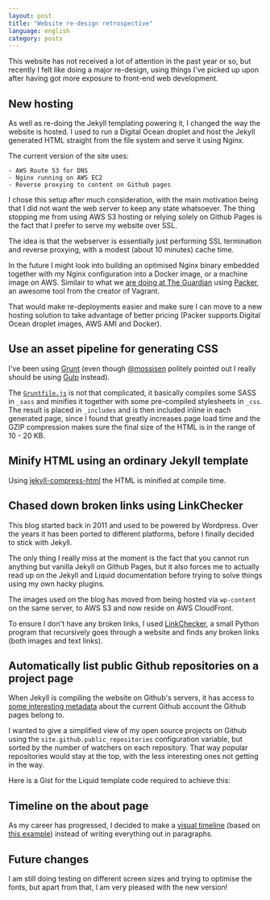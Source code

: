 ```yaml
---
layout: post
title: "Website re-design retrospective"
language: english
category: posts
---
```


This website has not received a lot of attention in the past year or so, but recently I felt like doing a major re-design, using things I've picked up upon after having got more exposure to front-end web development.

## New hosting

As well as re-doing the Jekyll templating powering it, I changed the way the website is hosted. I used to run a Digital Ocean droplet and host the Jekyll generated HTML straight from the file system and serve it using Nginx.

The current version of the site uses:

	- AWS Route 53 for DNS
	- Nginx running on AWS EC2
	- Reverse proxying to content on Github pages

I chose this setup after much consideration, with the main motivation being that I did not want the web server to keep any state whatsoever. The thing stopping me from using AWS S3 hosting or relying solely on Github Pages is the fact that I prefer to serve my website over SSL.

The idea is that the webserver is essentially just performing SSL termination and reverse proxying, with a modest (about 10 minutes) cache time.

In the future I might look into building an optimised Nginx binary embedded together with my Nginx configuration into a Docker image, or a machine image on AWS. Similair to what we [are doing at The Guardian](https://github.com/guardian/machine-images) using [Packer](https://packer.io/), an awesome tool from the creator of Vagrant.

That would make re-deployments easier and make sure I can move to a new hosting solution to take advantage of better pricing (Packer supports Digital Ocean droplet images, AWS AMI and Docker).

## Use an asset pipeline for generating CSS

I've been using [Grunt](http://gruntjs.com/) (even though [@mossisen](http://mossisen.se/) politely pointed out I really should be using [Gulp](http://gulpjs.com/) instead).

The [`Gruntfile.js`](https://github.com/nlindblad/nlindblad.github.io/blob/4f5c12cac5a064d7244bcae3d45e96115791a1e2/Gruntfile.js) is not that complicated, it basically compiles some SASS in `_sass` and minifies it together with some pre-compiled stylesheets in `_css`. The result is placed in `_includes` and is then included inline in each generated page, since I found that greatly increases page load time and the GZIP compression makes sure the final size of the HTML is in the range of 10 - 20 KB.

## Minify HTML using an ordinary Jekyll template

Using [jekyll-compress-html](https://github.com/penibelst/jekyll-compress-html) the HTML is minified at compile time.

## Chased down broken links using LinkChecker

This blog started back in 2011 and used to be powered by Wordpress. Over the years it has been ported to different platforms, before I finally decided to stick with Jekyll.

The only thing I really miss at the moment is the fact that you cannot run anything but vanilla Jekyll on Github Pages, but it also forces me to actually read up on the Jekyll and Liquid documentation before trying to solve things using my own hacky plugins.

The images used on the blog has moved from being hosted via `wp-content` on the same server, to AWS S3 and now reside on AWS CloudFront.

To ensure I don't have any broken links, I used [LinkChecker](https://wummel.github.io/linkchecker/), a small Python program that recursively goes through a website and finds any broken links (both images and text links).

## Automatically list public Github repositories on a project page

When Jekyll is compiling the website on Github's servers, it has access to [some interesting metadata](https://help.github.com/articles/repository-metadata-on-github-pages/) about the current Github account the Github pages belong to.

I wanted to give a simplified view of my open source projects on Github using the `site.github.public_repositories` configuration variable, but sorted by the number of watchers on each repository. That way popular repositories would stay at the top, with the less interesting ones not getting in the way.

Here is a Gist for the Liquid template code required to achieve this:


<script src="https://gist.github.com/nlindblad/b9e48c409d49963b13d6.js"></script>

## Timeline on the about page

As my career has progressed, I decided to make a [visual timeline](/about.html#timeline) (based on [this example](http://codepen.io/P233/pen/lGewF)) instead of writing everything out in paragraphs.

## Future changes

I am still doing testing on different screen sizes and trying to optimise the fonts, but apart from that, I am very pleased with the new version!
